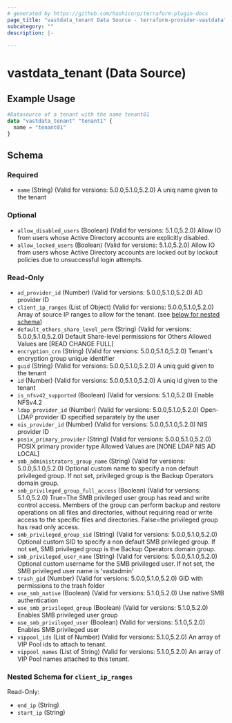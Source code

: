 ```yaml
---
# generated by https://github.com/hashicorp/terraform-plugin-docs
page_title: "vastdata_tenant Data Source - terraform-provider-vastdata"
subcategory: ""
description: |-
  
---
```


# vastdata_tenant (Data Source)



## Example Usage

```terraform
#Datasource of a tenant with the name tenant01
data "vastdata_tenant" "tenant1" {
  name = "tenant01"
}
```

<!-- schema generated by tfplugindocs -->
## Schema

### Required

- `name` (String) (Valid for versions: 5.0.0,5.1.0,5.2.0) A uniq name given to the tenant

### Optional

- `allow_disabled_users` (Boolean) (Valid for versions: 5.1.0,5.2.0) Allow IO from users whose Active Directory accounts are explicitly disabled.
- `allow_locked_users` (Boolean) (Valid for versions: 5.1.0,5.2.0) Allow IO from users whose Active Directory accounts are locked out by lockout policies due to unsuccessful login attempts.

### Read-Only

- `ad_provider_id` (Number) (Valid for versions: 5.0.0,5.1.0,5.2.0) AD provider ID
- `client_ip_ranges` (List of Object) (Valid for versions: 5.0.0,5.1.0,5.2.0) Array of source IP ranges to allow for the tenant. (see [below for nested schema](#nestedatt--client_ip_ranges))
- `default_others_share_level_perm` (String) (Valid for versions: 5.0.0,5.1.0,5.2.0) Default Share-level permissions for Others Allowed Values are [READ CHANGE FULL]
- `encryption_crn` (String) (Valid for versions: 5.0.0,5.1.0,5.2.0) Tenant's encryption group unique identifier
- `guid` (String) (Valid for versions: 5.0.0,5.1.0,5.2.0) A uniq guid given to the tenant
- `id` (Number) (Valid for versions: 5.0.0,5.1.0,5.2.0) A uniq id given to the tenant
- `is_nfsv42_supported` (Boolean) (Valid for versions: 5.1.0,5.2.0) Enable NFSv4.2
- `ldap_provider_id` (Number) (Valid for versions: 5.0.0,5.1.0,5.2.0) Open-LDAP provider ID specified separately by the user
- `nis_provider_id` (Number) (Valid for versions: 5.0.0,5.1.0,5.2.0) NIS provider ID
- `posix_primary_provider` (String) (Valid for versions: 5.0.0,5.1.0,5.2.0) POSIX primary provider type Allowed Values are [NONE LDAP NIS AD LOCAL]
- `smb_administrators_group_name` (String) (Valid for versions: 5.0.0,5.1.0,5.2.0) Optional custom name to specify a non default privileged group. If not set, privileged group is the Backup Operators domain group.
- `smb_privileged_group_full_access` (Boolean) (Valid for versions: 5.1.0,5.2.0) True=The SMB privileged user group has read and write control access. Members of the group can perform backup and restore operations on all files and directories, without requiring read or write access to the specific files and directories. False=the privileged group has read only access.
- `smb_privileged_group_sid` (String) (Valid for versions: 5.0.0,5.1.0,5.2.0) Optional custom SID to specify a non default SMB privileged group. If not set, SMB privileged group is the Backup Operators domain group.
- `smb_privileged_user_name` (String) (Valid for versions: 5.0.0,5.1.0,5.2.0) Optional custom username for the SMB privileged user. If not set, the SMB privileged user name is 'vastadmin'
- `trash_gid` (Number) (Valid for versions: 5.0.0,5.1.0,5.2.0) GID with permissions to the trash folder
- `use_smb_native` (Boolean) (Valid for versions: 5.1.0,5.2.0) Use native SMB authentication
- `use_smb_privileged_group` (Boolean) (Valid for versions: 5.1.0,5.2.0) Enables SMB privileged user group
- `use_smb_privileged_user` (Boolean) (Valid for versions: 5.1.0,5.2.0) Enables SMB privileged user
- `vippool_ids` (List of Number) (Valid for versions: 5.1.0,5.2.0) An array of VIP Pool ids to attach to tenant.
- `vippool_names` (List of String) (Valid for versions: 5.1.0,5.2.0) An array of VIP Pool names attached to this tenant.

<a id="nestedatt--client_ip_ranges"></a>
### Nested Schema for `client_ip_ranges`

Read-Only:

- `end_ip` (String)
- `start_ip` (String)
